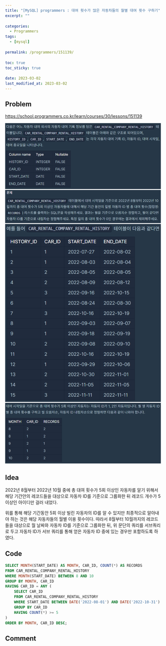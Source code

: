 ```yaml
---
title: "[MySQL] programmers : 대여 횟수가 많은 자동차들의 월별 대여 횟수 구하기"
excerpt: ""

categories:
  - Programmers
tags:
  - [mysql]

permalink: /programmers/151139/

toc: true
toc_sticky: true

date: 2023-03-02
last_modified_at: 2023-03-02
---
```


## Problem

<https://school.programmers.co.kr/learn/courses/30/lessons/151139>

<img src="/assets/images/programmers/151139/table.png" alt="table"><br/>
<img src="/assets/images/programmers/151139/problem.png" alt="problem"><br/>
<img src="/assets/images/programmers/151139/example1.png" alt="example1"><br/>
<img src="/assets/images/programmers/151139/example2.png" alt="example2"><br/>

## Idea

2022년 8월부터 2022년 10월 중에 총 대여 횟수가 5회 이상인 자동차를 알기 위해서 해당 기간안의 레코드들을 대상으로 자동차 ID를 기준으로 그룹화한 뒤 레코드 개수가 5 이상인 아이디만 걸러 내었다.

위를 통해 해당 기간동안 5회 이상 빌린 자동차의 ID를 알 수 있지만 최종적으로 알아내야 하는 것은 해당 자동차들의 월별 이용 횟수이다. 따라서 8월부터 10월까지의 레코드들을 대상으로 월 날짜와 자동차 ID를 기준으로 그룹화한 뒤, 위 문단의 쿼리를 서브쿼리로 두고 자동차 ID가 서브 쿼리를 통해 얻은 자동차 ID 중에 있는 경우만 포함하도록 하였다.

## Code

```sql
SELECT MONTH(START_DATE) AS MONTH, CAR_ID, COUNT(*) AS RECORDS
FROM CAR_RENTAL_COMPANY_RENTAL_HISTORY
WHERE MONTH(START_DATE) BETWEEN 8 AND 10
GROUP BY MONTH, CAR_ID
HAVING CAR_ID = ANY (
    SELECT CAR_ID
    FROM CAR_RENTAL_COMPANY_RENTAL_HISTORY
    WHERE START_DATE BETWEEN DATE('2022-08-01') AND DATE('2022-10-31')
    GROUP BY CAR_ID
    HAVING COUNT(*) >= 5
)
ORDER BY MONTH, CAR_ID DESC;
```

## Comment

